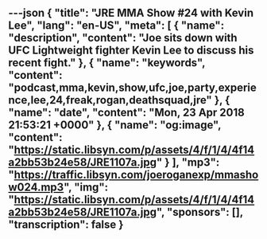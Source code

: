 ---json
{
  "title": "JRE MMA Show #24 with Kevin Lee",
  "lang": "en-US",
  "meta": [
    {
      "name": "description",
      "content": "Joe sits down with UFC Lightweight fighter Kevin Lee to discuss his recent fight."
    },
    {
      "name": "keywords",
      "content": "podcast,mma,kevin,show,ufc,joe,party,experience,lee,24,freak,rogan,deathsquad,jre"
    },
    {
      "name": "date",
      "content": "Mon, 23 Apr 2018 21:53:21 +0000"
    },
    {
      "name": "og:image",
      "content": "https://static.libsyn.com/p/assets/4/f/1/4/4f14a2bb53b24e58/JRE1107a.jpg"
    }
  ],
  "mp3": "https://traffic.libsyn.com/joeroganexp/mmashow024.mp3",
  "img": "https://static.libsyn.com/p/assets/4/f/1/4/4f14a2bb53b24e58/JRE1107a.jpg",
  "sponsors": [],
  "transcription": false
}
---
<episode-header />

<timemark seconds="0" />

<transcribe-call-to-action />

<episode-footer />